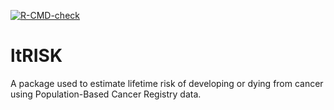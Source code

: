 <!-- badges: start -->
  [![R-CMD-check](https://github.com/gigu003/ltRISK/actions/workflows/R-CMD-check.yaml/badge.svg)](https://github.com/gigu003/ltRISK/actions/workflows/R-CMD-check.yaml)
  <!-- badges: end -->
  
# ltRISK
A package used to estimate lifetime risk of developing or dying from cancer using Population-Based Cancer Registry data.
